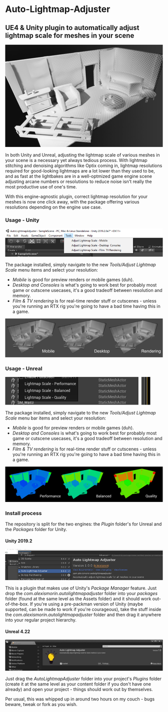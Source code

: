 # Auto-Lightmap-Adjuster
## UE4 & Unity plugin to automatically adjust lightmap scale for meshes in your scene 

![header](images/header.png)

In both Unity and Unreal, adjusting the lightmap scale of various meshes in your scene is a necessary yet always tedious process. With lightmap stitching and denoising algorithms like Optix coming in, lightmap resolutions required for good-looking lightmaps are a lot lower than they used to be, and as fast at the lightbakes are in a well-optmized game engine scene adjusting arcane numbers or resolutions to reduce noise isn't really the most productive use of one's time. 

With this engine-agnostic plugin, correct lightmap resolution for your meshes is now one click away, with the package offering various resolutions depending on the engine use case.

### Usage - Unity

![unitysettings](images/unitysettings.png)

The package installed, simply navigate to the new *Tools/Adjust Lightmap Scale* menu items and select your resolution:

- *Mobile* is good for preview renders or mobile games (duh).
- *Desktop and Consoles* is what's going to work best for probably most game or cutscene usecases, it's a good tradeoff between resolution and memory.
- *Film & TV rendering* is for real-time render stuff or cutscenes - unless you're running an RTX rig you're going to have a bad time having this in a game.

![unityresults](images/unityresults.png)

### Usage - Unreal

![unrealsettings](images/unrealsettings.png)

The package installed, simply navigate to the new *Tools/Adjust Lightmap Scale* menu bar items and select your resolution:

- *Mobile* is good for preview renders or mobile games (duh).
- *Desktop and Consoles* is what's going to work best for probably most game or cutscene usecases, it's a good tradeoff between resolution and memory.
- *Film & TV rendering* is for real-time render stuff or cutscenes - unless you're running an RTX rig you're going to have a bad time having this in a game.

![unrealresults](images/unrealresults.png)

### Install process
The repository is split for the two engines: the *Plugin* folder's for Unreal and the *Packages* folder for Unity.

#### Unity 2019.2

![packman](images/packman.png)

This is a plugin that makes use of Unity's *Package Manager* feature. Just drop the *com.alexismorin.autolightmapadjuster* folder into your *packages* folder (found at the same level as the Assets folder) and it should work out-of-the-box. If you're using a pre-packman version of Unity (maybe supported, can be made to work if you're courageous), take the stuff inside the *com.alexismorin.autolightmapadjuster* folder and then drag it anywhere into your regular project hierarchy.

#### Unreal 4.22

![plugins](images/plugins.png)

Just drag the *AutoLightmapAdjuster* folder into your project's *Plugins* folder (create it at the same level as your content folder if you don't have one already) and open your project - things should work out by themselves.

Per usual, this was whipped up in around two hours on my couch - bugs beware, tweak or fork as you wish.
